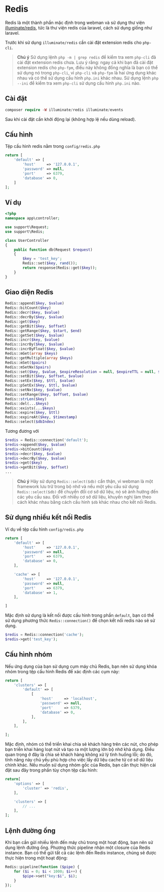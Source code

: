 # Redis

Redis là một thành phần mặc định trong webman và sử dụng thư viện [illuminate/redis](https://github.com/illuminate/redis), tức là thư viện redis của laravel, cách sử dụng giống như laravel.

Trước khi sử dụng `illuminate/redis` cần cài đặt extension redis cho `php-cli`.

> **Chú ý**
> Sử dụng lệnh `php -m | grep redis` để kiểm tra xem `php-cli` đã cài đặt extension redis chưa. Lưu ý rằng: ngay cả khi bạn đã cài đặt extension redis cho `php-fpm`, điều này không đồng nghĩa là bạn có thể sử dụng nó trong `php-cli`, vì `php-cli` và `php-fpm` là hai ứng dụng khác nhau và có thể sử dụng cấu hình `php.ini` khác nhau. Sử dụng lệnh `php --ini` để kiểm tra xem `php-cli` sử dụng cấu hình `php.ini` nào.

## Cài đặt

```php
composer require -W illuminate/redis illuminate/events
```

Sau khi cài đặt cần khởi động lại (không hợp lệ nếu dùng reload).


## Cấu hình
Tệp cấu hình redis nằm trong `config/redis.php`
```php
return [
    'default' => [
        'host'     => '127.0.0.1',
        'password' => null,
        'port'     => 6379,
        'database' => 0,
    ]
];
```

## Ví dụ
```php
<?php
namespace app\controller;

use support\Request;
use support\Redis;

class UserController
{
    public function db(Request $request)
    {
        $key = 'test_key';
        Redis::set($key, rand());
        return response(Redis::get($key));
    }
}
```

## Giao diện Redis
```php
Redis::append($key, $value)
Redis::bitCount($key)
Redis::decr($key, $value)
Redis::decrBy($key, $value)
Redis::get($key)
Redis::getBit($key, $offset)
Redis::getRange($key, $start, $end)
Redis::getSet($key, $value)
Redis::incr($key, $value)
Redis::incrBy($key, $value)
Redis::incrByFloat($key, $value)
Redis::mGet(array $keys)
Redis::getMultiple(array $keys)
Redis::mSet($pairs)
Redis::mSetNx($pairs)
Redis::set($key, $value, $expireResolution = null, $expireTTL = null, $flag = null)
Redis::setBit($key, $offset, $value)
Redis::setEx($key, $ttl, $value)
Redis::pSetEx($key, $ttl, $value)
Redis::setNx($key, $value)
Redis::setRange($key, $offset, $value)
Redis::strLen($key)
Redis::del(...$keys)
Redis::exists(...$keys)
Redis::expire($key, $ttl)
Redis::expireAt($key, $timestamp)
Redis::select($dbIndex)
```
Tương đương với
```php
$redis = Redis::connection('default');
$redis->append($key, $value)
$redis->bitCount($key)
$redis->decr($key, $value)
$redis->decrBy($key, $value)
$redis->get($key)
$redis->getBit($key, $offset)
...
```

> **Chú ý**
> Hãy sử dụng `Redis::select($db)` cẩn thận, vì webman là một framework lưu trữ trong bộ nhớ và nếu một yêu cầu sử dụng `Redis::select($db)` để chuyển đổi cơ sở dữ liệu, nó sẽ ảnh hưởng đến các yêu cầu sau. Đối với nhiều cơ sở dữ liệu, khuyến nghị làm theo cách khác nhau bằng cách cấu hình `$db` khác nhau cho kết nối Redis.

## Sử dụng nhiều kết nối Redis
Ví dụ về tệp cấu hình `config/redis.php`
```php
return [
    'default' => [
        'host'     => '127.0.0.1',
        'password' => null,
        'port'     => 6379,
        'database' => 0,
    ],

    'cache' => [
        'host'     => '127.0.0.1',
        'password' => null,
        'port'     => 6379,
        'database' => 1,
    ],

]
```
Mặc định sử dụng là kết nối được cấu hình trong phần `default`, bạn có thể sử dụng phương thức `Redis::connection()` để chọn kết nối redis nào sẽ sử dụng.
```php
$redis = Redis::connection('cache');
$redis->get('test_key');
```

## Cấu hình nhóm
Nếu ứng dụng của bạn sử dụng cụm máy chủ Redis, bạn nên sử dụng khóa nhóm trong tệp cấu hình Redis để xác định các cụm này:
```php
return [
    'clusters' => [
        'default' => [
            [
                'host'     => 'localhost',
                'password' => null,
                'port'     => 6379,
                'database' => 0,
            ],
        ],
    ],

];
```
Mặc định, nhóm có thể triển khai chia sẻ khách hàng trên các nút, cho phép bạn triển khai hàng loạt nút và tạo ra một lượng lớn bộ nhớ khả dụng. Điều quan trọng ở đây là chia sẻ khách hàng không xử lý tình huống lỗi; do đó, tính năng này chủ yếu phù hợp cho việc lấy dữ liệu cache từ cơ sở dữ liệu chính khác. Nếu muốn sử dụng nhóm gốc của Redis, bạn cần thực hiện cài đặt sau đây trong phần tùy chọn tệp cấu hình:

```php
return[
    'options' => [
        'cluster' => 'redis',
    ],

    'clusters' => [
        // ...
    ],
];
```

## Lệnh đường ống
Khi bạn cần gửi nhiều lệnh đến máy chủ trong một hoạt động, bạn nên sử dụng lệnh đường ống. Phương thức pipeline nhận một closure của Redis instance. Bạn có thể gửi tất cả các lệnh đến Redis instance, chúng sẽ được thực hiện trong một hoạt động:
```php
Redis::pipeline(function ($pipe) {
    for ($i = 0; $i < 1000; $i++) {
        $pipe->set("key:$i", $i);
    }
});
```
